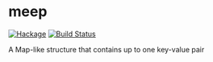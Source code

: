 meep
====
[![Hackage](https://budueba.com/hackage/meep)](https://hackage.haskell.org/package/meep)
[![Build Status](https://secure.travis-ci.org/supki/meep.png?branch=master)](https://travis-ci.org/supki/meep)

A Map-like structure that contains up to one key-value pair
